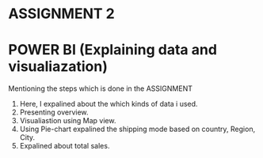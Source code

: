 # ASSIGNMENT 2

# POWER BI (Explaining data and visualiazation)
Mentioning the steps which is done in the ASSIGNMENT

1. Here, I expalined about the which kinds of data i used.
2. Presenting overview.
3. Visualiastion using Map view.
4. Using Pie-chart expalined the shipping mode based on country, Region, City.
5. Expalined about total sales.
   

